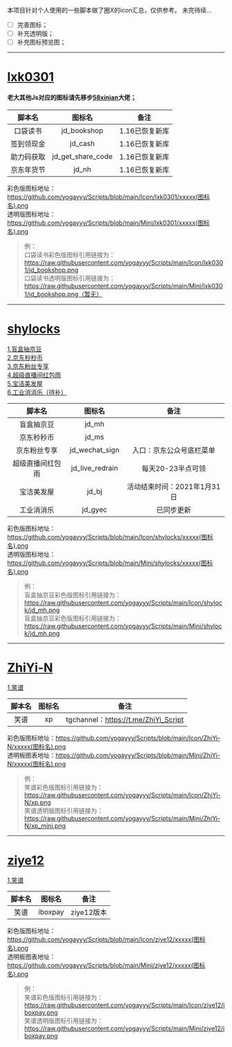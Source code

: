 本项目针对个人使用的一些脚本做了圈X的icon汇总，仅供参考。
未完待续...
- [ ] 完善图标；
- [ ] 补充透明版；  
- [ ] 补充图标预览图；  

------------

# [lxk0301](https://github.com/LXK9301/jd_scripts/tree/master "lxk0301")  
#### 老大其他Js对应的图标请先移步[58xinian](https://github.com/58xinian/icon "58xinian")大佬；  

|脚本名|图标名|备注|
| :------------: | :------------: | :------------: |
|口袋读书|jd_bookshop|1.16已恢复新库|
|签到领现金|jd_cash|1.16已恢复新库|
|助力码获取|jd_get_share_code|1.16已恢复新库|
|京东年货节|jd_nh|1.16已恢复新库|

彩色版图标地址：https://github.com/yogayyy/Scripts/blob/main/Icon/lxk0301/xxxxx(图标名).png  
透明版图标地址：https://github.com/yogayyy/Scripts/blob/main/Mini/lxk0301/xxxxx(图标名).png  
> 例：  
口袋读书彩色版图标引用链接为：https://raw.githubusercontent.com/yogayyy/Scripts/main/Icon/lxk0301/jd_bookshop.png  
口袋读书透明版图标引用链接为：https://raw.githubusercontent.com/yogayyy/Scripts/main/Mini/lxk0301/jd_bookshop.png（暂无）  

------------

# [shylocks](https://github.com/shylocks "shylocks")
[1.盲盒抽京豆](https://github.com/shylocks/Loon/blob/main/jd_mh.js "1.盲盒抽京豆")  
[2.京东秒秒币](https://github.com/shylocks/Loon/blob/main/jd_ms.js "2.京东秒秒币")  
[3.京东粉丝专享](https://github.com/shylocks/Loon/blob/main/jd_wechat_sign.js "3.京东粉丝专享")  
[4.超级直播间红包雨](https://github.com/shylocks/Loon/blob/main/jd_live_redrain.js "4.超级直播间红包雨")  
[5.宝洁美发屋](https://github.com/shylocks/Loon/blob/main/jd_bj.js "5.宝洁美发屋")  
[6.工业消消乐（待补）](https://github.com/shylocks/Loon "4.工业消消乐（待补）")  

|脚本名|图标名|备注|
| :------------: | :------------: | :------------: |
|盲盒抽京豆|jd_mh||
|京东秒秒币|jd_ms||
|京东粉丝专享|jd_wechat_sign|入口：京东公众号底栏菜单|
|超级直播间红包雨|jd_live_redrain|每天20-23半点可领|
|宝洁美发屋|jd_bj|活动结束时间：2021年1月31日|
|工业消消乐|jd_gyec|已同步更新|

彩色版图标地址：https://github.com/yogayyy/Scripts/blob/main/Icon/shylocks/xxxxx(图标名).png  
透明版图标地址：https://github.com/yogayyy/Scripts/blob/main/Mini/shylocks/xxxxx(图标名).png  
> 例：  
盲盒抽京豆彩色版图标引用链接为：https://raw.githubusercontent.com/yogayyy/Scripts/main/Icon/shylock/jd_mh.png  
盲盒抽京豆彩色版图标引用链接为：https://raw.githubusercontent.com/yogayyy/Scripts/main/Mini/shylock/jd_mh.png  

------------

# [ZhiYi-N](https://github.com/ZhiYi-N "ZhiYi-N")
[1.笑谱](https://github.com/ZhiYi-N/Private-Script/blob/master/Scripts/xp.js "1.笑谱")  

|脚本名|图标名|备注|
| :------------: | :------------: | :------------: |
|笑谱|xp|tgchannel：https://t.me/ZhiYi_Script|

彩色版图标地址：https://github.com/yogayyy/Scripts/blob/main/Icon/ZhiYi-N/xxxxx(图标名).png  
透明板图表地址：https://github.com/yogayyy/Scripts/blob/main/Mini/ZhiYi-N/xxxxx(图标名).png  
> 例：  
笑谱彩色版图标引用链接为：https://raw.githubusercontent.com/yogayyy/Scripts/main/Icon/ZhiYi-N/xp.png  
笑谱透明版图标引用链接为：https://raw.githubusercontent.com/yogayyy/Scripts/main/Mini/ZhiYi-N/xp_mini.png  

------------

# [ziye12](https://github.com/ziye12 "ziye12")  
[1.笑谱](https://raw.githubusercontent.com/ziye12/JavaScript/main/Task/iboxpay.js "1.笑谱")  

|脚本名|图标名|备注|
| :------------: | :------------: | :------------: |
|笑谱|iboxpay|ziye12版本|

彩色版图标地址：https://github.com/yogayyy/Scripts/blob/main/Icon/ziye12/xxxxx(图标名).png  
透明板图表地址：https://github.com/yogayyy/Scripts/blob/main/Mini/ziye12/xxxxx(图标名).png  
> 例：  
笑谱彩色版图标引用链接为：https://raw.githubusercontent.com/yogayyy/Scripts/main/Icon/ziye12/iboxpay.png  
笑谱透明版图标引用链接为：https://raw.githubusercontent.com/yogayyy/Scripts/main/Mini/ziye12/iboxpay.png  



